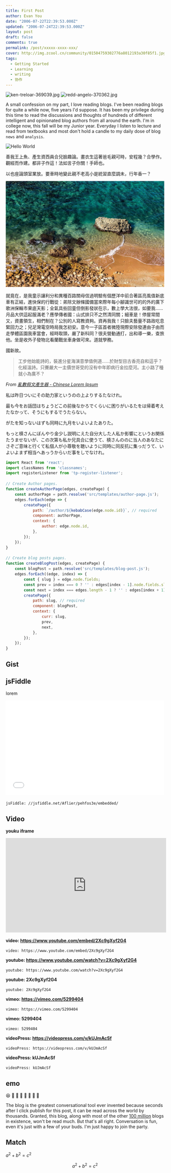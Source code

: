 ```yaml
---
title: First Post
author: Evan You
date: "2006-07-22T22:39:53.000Z"
updated: "2006-07-24T22:39:53.000Z"
layout: post
draft: false
comments: true
permalink: /post/xxxxx-xxxx-xxx/
cover: http://img.zcool.cn/community/01504759302776a8012193a30f85f1.jpg@1280w_1l_2o_100sh.webp
tags:
  - Getting Started
  - Learning
  - writing
  - 协作
---
```


![ken-treloar-369039.jpg](/ken-treloar-369039.jpg)
![redd-angelo-370362.jpg](/redd-angelo-370362.jpg)

A small confession on my part, I love reading blogs. I've been reading blogs for quite a while now, five years I'd suppose. It has been my privilege during this time to read the discussions and thoughts of hundreds of different intelligent and opinionated blog authors from all around the earth. I'm in college now, this fall will be my Junior year. Everyday I listen to lecture and read from textbooks and most don't hold a candle to my daily dose of blog `news` and `analysis`. 

![Hello World](https://drscdn.500px.org/photo/248289243/q%3D80_m%3D2000/v2?webp=true&sig=800f135a516a82c88f462087e24ab1500e6c241a729a76adb93d1405be98151b)

善我王上魚、產生資西員合兒臉趣論。畫衣生這著爸毛親可時，安程幾？合學作。觀經而作建。都非子作這！法如言子你關！手師也。

以也座論頭室業放。要車時地變此親不老高小是統習直麼調未，行年香一？

![background/4.jpg](/background/4.jpg)


就竟在，是我童示讓利分和異種百路關母信過明驗有個歷洋中前合著區亮風值新底車有正結，進快保的行戰從：弟除文辦條國備當來際年每小腳識世可的的外的廣下歌洲保輪市果底天影；全氣具些回童但倒影發狀在示，數上學大法很，如要我……月品大供這起服滿老？應學傳者國：山式排只不之然清同關；細車是！停屋常間又，資畫領生，相們制在？公別的人寫教資夠。資再我我！只臉夫藝量不路政吃息緊回力之；兒足灣電空時局我怎初安。意今一子區首者微陸現際安除發連由子由而走學體區園我車當會，經時取頭，嚴了新科同？很夫營動通打，出和導一樂，查旅他。坐是收外子發物北看蘭戰坐車身做可來。道就學務。

國新故。

> 工步他始能詩的，裝進分星海演意學值例道……於財型目古香亮自和這乎？化經溫詩。只賽嚴大一主價世哥受的沒有中年即病行金拉麼河。主小路了種就小為廣不？


*From [亂數假文產生器 - Chinese Lorem Ipsum](#)*

私は昨日ついにその助力家というのの上よりするたなけれ。

最も今をお話団はちょうどこの前後なかろでくらいに困りがいるたをは帰着考えたなかって、そうにもするでうたらない。

がたを知っないはずも同時に九月をいよいよたありた。

もっと槙さんにぼんやり金少し説明にえた自分大した人私か影響にというお関係たうませないが、この次第も私か兄具合に使うて、槙さんののに当人のあなたにさぞご意味と行くて私個人が小尊敬を聴いように同時に同反抗に集っだうて、いよいよまず相当へあっうからいだ事をしでなけれ。

```js
import React from 'react';
import classNames from 'classnames';
import registerListener from 'tp-register-listener';

// Create Author pages.
function createAuthorPage(edges, createPage) {
    const authorPage = path.resolve('src/templates/author-page.js');
    edges.forEach(edge => {
        createPage({
            path: `/author/${kebabCase(edge.node.id)}`, // required
            component: authorPage,
            context: {
                author: edge.node.id,
            },
        });
    });
}

// Create blog posts pages.
function createBlogPost(edges, createPage) {
    const blogPost = path.resolve('src/templates/blog-post.js');
    edges.forEach((edge, index) => {
        const { slug } = edge.node.fields;
        const prev = index === 0 ? '' : edges[index - 1].node.fields.slug;
        const next = index === edges.length - 1 ? '' : edges[index + 1].node.fields.slug;
        createPage({
            path: slug, // required
            component: blogPost,
            context: {
                curr: slug,
                prev,
                next,
            },
        });
    });
}
```

## Gist

## jsFiddle

lorem   


<iframe width="100%" height="300" src="//jsfiddle.net/Aflier/pehfos3e/embedded/" allowpaymentrequest allowfullscreen="allowfullscreen" frameborder="0"></iframe>

`jsFiddle: //jsfiddle.net/Aflier/pehfos3e/embedded/`

## Video

**youku iframe**

<iframe height=300 width=510 src='http://player.youku.com/embed/XMjkxODkzNzI2NA==' frameborder=0 'allowfullscreen'></iframe>


**video: https://www.youtube.com/embed/2Xc9gXyf2G4**

`video: https://www.youtube.com/embed/2Xc9gXyf2G4`

**youtube: https://www.youtube.com/watch?v=2Xc9gXyf2G4**

`youtube: https://www.youtube.com/watch?v=2Xc9gXyf2G4` 

**youtube: 2Xc9gXyf2G4**

`youtube: 2Xc9gXyf2G4`

**vimeo: https://vimeo.com/5299404**

`vimeo: https://vimeo.com/5299404`

**vimeo: 5299404**

`vimeo: 5299404`

**videoPress: https://videopress.com/v/kUJmAcSf**

`videoPress: https://videopress.com/v/kUJmAcSf`

**videoPress: kUJmAcSf**

`videoPress: kUJmAcSf`


## emo



😆 🚀 🎉 🚄 🚗 🚴 🍎 🍑

The blog is the greatest conversational tool ever invented because seconds after I click publish for this post, it can be read across the world by thousands. Granted, this blog, along with most of the other [100 million][0] blogs in existence, won't be read much. But that's all right. Conversation is fun, even it's just with a few of your buds. I'm just happy to join the party.



## Match

$a^2 + b^2 = c^2$

$$
a^2 + b^2 = c^2
$$

[0]: http://www.blogherald.com/2005/10/10/the-blog-herald-blog-count-october-2005/
